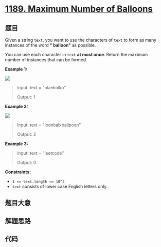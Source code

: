 # [1189. Maximum Number of Balloons](https://leetcode.com/problems/maximum-number-of-balloons/)

## 题目

Given a string `text`, you want to use the characters of `text` to form as
many instances of the word **" balloon"** as possible.

You can use each character in `text` **at most once**. Return the maximum
number of instances that can be formed.

**Example 1:**

**![](https://assets.leetcode.com/uploads/2019/09/05/1536_ex1_upd.JPG)**

> Input: text = "nlaebolko"
>
> Output: 1

**Example 2:**

**![](https://assets.leetcode.com/uploads/2019/09/05/1536_ex2_upd.JPG)**

> Input: text = "loonbalxballpoon"
>
> Output: 2

**Example 3:**

> Input: text = "leetcode"
>
> Output: 0

**Constraints:**

- `1 <= text.length <= 10^4`
- `text` consists of lower case English letters only.

## 题目大意

## 解题思路

## 代码

```javascript

```
